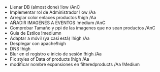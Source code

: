 - Llenar DB (almost done) !low /AnC
- Implementar rol de Administrador !low /Aa
- Arreglar color enlaces productos !high /Aa
- AÑADIR IMAGENES A EVENTOS !medium /AnC
- Comprobar Tamaño y ppi de las imagenes que no sean productos /AnC
- Guia de Estilos !mediumn
- Adaptar a móvil (ya casi está) !high /Aa
- Desplegar con apache!high
- DNS !high
- Blur en el registro e inicio de sesión !high /Aa
- Fix styles of Data of products !high /Aa
- modificar nombre expansiones en filteredproducts /Aa !Medium

